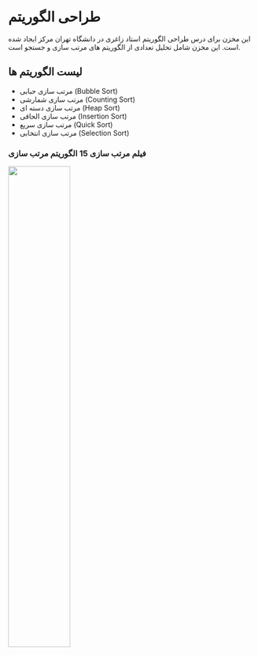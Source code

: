 # طراحی الگوریتم

این مخزن برای درس طراحی الگوریتم استاد زاغری در دانشگاه تهران مرکز ایجاد شده است. این مخزن شامل تحلیل تعدادی از الگوریتم های مرتب سازی و جستجو است.

## لیست الگوریتم ها

- مرتب سازی حبابی (Bubble Sort)
- مرتب سازی شمارشی (Counting Sort)
- مرتب سازی دسته ای (Heap Sort)
- مرتب سازی الحاقی (Insertion Sort)
- مرتب سازی سریع (Quick Sort)
- مرتب سازی انتخابی (Selection Sort)

### فیلم مرتب سازی 15 الگوریتم مرتب سازی

[<img src="https://img.youtube.com/vi/kPRA0W1kECg/maxresdefault.jpg" width="50%">](https://youtu.be/kPRA0W1kECg)
